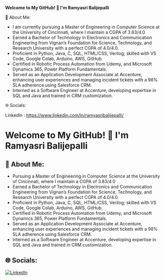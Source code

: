 **Welcome to My GitHub! 👋 I'm Ramyasri Balijepalli**

💫 About Me:
* I am currently pursuing a Master of Engineering in Computer Science at the University of Cincinnati, where I maintain a CGPA of 3.83/4.0
* Earned a Bachelor of Technology in Electronics and Communication Engineering from Vignan’s Foundation for Science, Technology, and Research University with a perfect CGPA of 4.0/4.0.
* Proficient in Python, Java, C, SQL, HTML/CSS, Verilog; skilled with VS Code, Google Colab, Arduino, AWS, GitHub.
* Certified in Robotic Process Automation from Udemy, and Microsoft Dynamics 365, Power Platform Fundamentals.
* Served as an Application Development Associate at Accenture, enhancing user experiences and managing incident tickets with a 98% SLA adherence using Salesforce CRM.
* Interned as a Software Engineer at Accenture, developing expertise in SQL and Java and trained in CRM customization.

🌐 Socials:

  Linkedln : https://www.linkedin.com/in/ramyasribalijepalli/






  # Welcome to My GitHub! 👋 I'm Ramyasri Balijepalli

## 💫 About Me:

* Pursuing a Master of Engineering in Computer Science at the University of Cincinnati, where I maintain a CGPA of 3.83/4.0
* Earned a Bachelor of Technology in Electronics and Communication Engineering from Vignan’s Foundation for Science, Technology, and Research University with a perfect CGPA of 4.0/4.0.
* Proficient in Python, Java, C, SQL, HTML/CSS, Verilog; skilled with VS Code, Google Colab, Arduino, AWS, GitHub.
* Certified in Robotic Process Automation from Udemy, and Microsoft Dynamics 365, Power Platform Fundamentals.
* Served as an Application Development Associate at Accenture, enhancing user experiences and managing incident tickets with a 98% SLA adherence using Salesforce CRM.
* Interned as a Software Engineer at Accenture, developing expertise in SQL and Java and trained in CRM customization.
  
## 🌐 Socials:
[![LinkedIn][1.1]][1]

[1.1]: https://img.shields.io/badge/LinkedIn-0077B5?style=flat-square&logo=linkedin&logoColor=white "LinkedIn Badge"
[1]: https://www.linkedin.com/in/ramyasribalijepalli/


